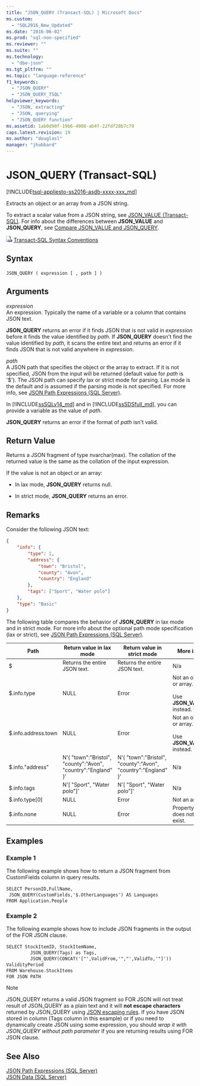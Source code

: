 ```yaml
---
title: "JSON_QUERY (Transact-SQL) | Microsoft Docs"
ms.custom: 
  - "SQL2016_New_Updated"
ms.date: "2016-06-02"
ms.prod: "sql-non-specified"
ms.reviewer: ""
ms.suite: ""
ms.technology: 
  - "dbe-json"
ms.tgt_pltfrm: ""
ms.topic: "language-reference"
f1_keywords: 
  - "JSON_QUERY"
  - "JSON_QUERY_TSQL"
helpviewer_keywords: 
  - "JSON, extracting"
  - "JSON, querying"
  - "JSON_QUERY function"
ms.assetid: 1ab0d90f-19b6-4988-ab4f-22fdf28b7c79
caps.latest.revision: 19
ms.author: "douglasl"
manager: "jhubbard"
---
```

# JSON_QUERY (Transact-SQL)
[!INCLUDE[tsql-appliesto-ss2016-asdb-xxxx-xxx_md](../../relational-databases/data-compression/includes/tsql-appliesto-ss2016-asdb-xxxx-xxx-md.md)]

  Extracts an object or an array from a JSON string.  
  
 To extract a scalar value from a JSON string, see [JSON_VALUE &#40;Transact-SQL&#41;](../../t-sql/functions/json-value-transact-sql.md). For info about the differences between **JSON_VALUE** and **JSON_QUERY**, see [Compare JSON_VALUE and JSON_QUERY](../../relational-databases/json/validate-query-and-change-json-data-with-built-in-functions-sql-server.md#JSONCompare).  
  
 ![Topic link icon](../../database-engine/configure/windows/media/topic-link.gif "Topic link icon") [Transact-SQL Syntax Conventions](../../t-sql/language-elements/transact-sql-syntax-conventions-transact-sql.md)  
  
## Syntax  
  
```tsql  
JSON_QUERY ( expression [ , path ] )  
```  
  
## Arguments  
 *expression*  
 An expression. Typically the name of a variable or a column that contains JSON text.  
  
 **JSON_QUERY** returns an error if it finds JSON that is not valid in *expression* before it finds the value identified by *path*. If **JSON_QUERY** doesn't find the value identified by *path*, it scans the entire text and returns an error if it finds JSON that is not valid anywhere in *expression*.  
  
 *path*  
 A JSON path that specifies the object or the array to extract. If it is not specified, JSON from the input will be returned (default value for *path* is '$'). The JSON path can specify lax or strict mode for parsing. Lax mode is the default and is assumed if the parsing mode is not specified. For more info, see [JSON Path Expressions &#40;SQL Server&#41;](../../relational-databases/json/json-path-expressions-sql-server.md).  

In [!INCLUDE[ssSQLv14_md](../../advanced-analytics/r-services/includes/sssqlv14-md.md)] and in [!INCLUDE[ssSDSfull_md](../../analysis-services/multidimensional-models/includes/sssdsfull-md.md)], you can provide a variable as the value of *path*.
  
 **JSON_QUERY** returns an error if the format of *path* isn't valid.  
  
## Return Value  
 Returns a JSON fragment of type nvarchar(max). The collation of the returned value is the same as the collation of the input expression.  
  
 If the value is not an object or an array:  
  
-   In lax mode, **JSON_QUERY** returns null.  
  
-   In strict mode, **JSON_QUERY** returns an error.  
  
## Remarks  
 Consider the following JSON text:  
  
```json  
{
	"info": {
		"type": 1,
		"address": {
			"town": "Bristol",
			"county": "Avon",
			"country": "England"
		},
		"tags": ["Sport", "Water polo"]
	},
	"type": "Basic"
} 
```  
  
 The following table compares the behavior of **JSON_QUERY** in lax mode and in strict mode. For more info about the optional path mode specification (lax or strict), see [JSON Path Expressions &#40;SQL Server&#41;](../../relational-databases/json/json-path-expressions-sql-server.md).  
  
|Path|Return value in lax mode|Return value in strict mode|More info|  
|----------|------------------------------|---------------------------------|---------------|  
|$|Returns the entire JSON text.|Returns the entire JSON text.|N/a|  
|$.info.type|NULL|Error|Not an object or array.<br /><br /> Use **JSON_VALUE** instead.|  
|$.info.address.town|NULL|Error|Not an object or array.<br /><br /> Use **JSON_VALUE** instead.|  
|$.info."address"|N'{ "town":"Bristol", "county":"Avon", "country":"England" }'|N'{ "town":"Bristol", "county":"Avon", "country":"England" }'|N/a|  
|$.info.tags|N'[ "Sport", "Water polo"]'|N'[ "Sport", "Water polo"]'|N/a|  
|$.info.type[0]|NULL|Error|Not an array.|  
|$.info.none|NULL|Error|Property does not exist.|  
  
## Examples  
  
### Example 1  
 The following example shows how to return a JSON fragment from CustomFields column in query results.  
  
```tsql  
SELECT PersonID,FullName,
 JSON_QUERY(CustomFields,'$.OtherLanguages') AS Languages
FROM Application.People
```  
  
### Example 2  
 The following example shows how to include JSON fragments in the output of the FOR JSON clause.  
  
```tsql  
SELECT StockItemID, StockItemName,
         JSON_QUERY(Tags) as Tags,
         JSON_QUERY(CONCAT('["',ValidFrom,'","',ValidTo,'"]')) ValidityPeriod
FROM Warehouse.StockItems
FOR JSON PATH
```  
> [!NOTE] 
> JSON_QUERY returns a valid JSON fragment so FOR JSON will not treat result of JSON_QUERY as a plain text and it will **not escape characters** returned by JSON_QUERY using [JSON escaping rules](../../relational-databases/json/how-for-json-escapes-special-characters-and-control-characters-sql-server.md). If you have JSON stored in column (Tags column in this example) or if you need to dynamically create JSON using some expression, you should *wrap it with JSON_QUERY without path parameter* if you are returning results using FOR JSON clause.
  
## See Also  
 [JSON Path Expressions &#40;SQL Server&#41;](../../relational-databases/json/json-path-expressions-sql-server.md)   
 [JSON Data &#40;SQL Server&#41;](../../relational-databases/json/json-data-sql-server.md)  
  
  